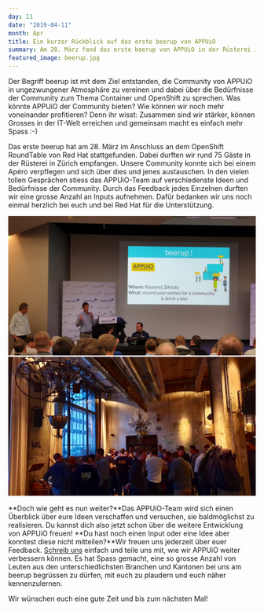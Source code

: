 ```yaml
---
day: 11
date: "2019-04-11"
month: Apr
title: Ein kurzer Rückblick auf das erste beerup von APPUiO
summary: Am 28. März fand das erste beerup von APPUiO in der Rüsterei in Zürich statt. Dabei durften wir von den Inputs und Ideen unserer APPUiO Community profitieren und das Beisammensein bei einem Bier geniessen.
featured_image: beerup.jpg
---
```

Der Begriff beerup ist mit dem Ziel entstanden, die Community von APPUiO in ungezwungener Atmosphäre zu vereinen und dabei über die Bedürfnisse der Community zum Thema Container und OpenShift zu sprechen. Was könnte APPUiO der Community bieten? Wie können wir noch mehr voneinander profitieren? Denn ihr wisst: Zusammen sind wir stärker, können Grosses in der IT-Welt erreichen und gemeinsam macht es einfach mehr Spass :-)

Das erste beerup hat am 28. März im Anschluss an dem OpenShift RoundTable von Red Hat stattgefunden. Dabei durften wir rund 75 Gäste in der Rüsterei in Zürich empfangen. Unsere Community konnte sich bei einem Apéro verpflegen und sich über dies und jenes austauschen. In den vielen tollen Gesprächen stiess das APPUiO-Team auf verschiedenste Ideen und Bedürfnisse der Community. Durch das Feedback jedes Einzelnen durften wir eine grosse Anzahl an Inputs aufnehmen. Dafür bedanken wir uns noch einmal herzlich bei euch und bei Red Hat für die Unterstützung.

![Roundtable](RoundTable.JPG)![Beerup1](beerup1.jpg)

**Doch wie geht es nun weiter?**Das APPUiO-Team wird sich einen Überblick über eure Ideen verschaffen und versuchen, sie baldmöglichst zu realisieren. Du kannst dich also jetzt schon über die weitere Entwicklung von APPUiO freuen!
**Du hast noch einen Input oder eine Idee aber konntest diese nicht mitteilen?**Wir freuen uns jederzeit über euer Feedback. [Schreib uns](mailto:hello@appuio.ch) einfach und teile uns mit, wie wir APPUiO weiter verbessern können.
Es hat Spass gemacht, eine so grosse Anzahl von Leuten aus den unterschiedlichsten Branchen und Kantonen bei uns am beerup begrüssen zu dürfen, mit euch zu plaudern und euch näher kennenzulernen.

Wir wünschen euch eine gute Zeit und bis zum nächsten Mal!


